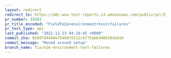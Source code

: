 ```yaml
---
layout: redirect
redirect_to: https://a8c-woo-test-reports.s3.amazonaws.com/public/pr/35681/api/index.html
pr_number: 35681
pr_title_encoded: "Fix%2Fe2e+environment+test+failures"
pr_test_type: api
last_published: "2022-11-23 04:10:45 +0000"
commit_sha: 02607d4494e754897d112cbf75abb448918da5a9
commit_message: "Moved around setup"
branch_name: fix/e2e-environment-test-failures
---
```

